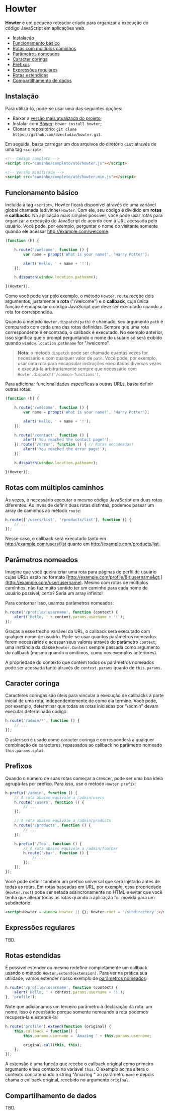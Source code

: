 Howter
======

**Howter** é um pequeno roteador criado para organizar a execução do código JavaScript em aplicações web.

- [Instalação](#instalação)
- [Funcionamento básico](#funcionamento-básico)
- [Rotas com múltiplos caminhos](#rotas-com-múltiplos-caminhos)
- [Parâmetros nomeados](#parâmetros-nomeados)
- [Caracter coringa](#caracter-coringa)
- [Prefixos](#prefixos)
- [Expressões regulares](#expressões-regulares)
- [Rotas estendidas](#rotas-estendidas)
- [Compartilhamento de dados](#compartilhamento-de-dados)

## Instalação

Para utilizá-lo, pode-se usar uma das seguintes opções:

- Baixar a [versão mais atualizada do projeto](https://github.com/dzestudio/howter/archive/master.zip);
- Instalar com [Bower](http://bower.io): `bower install howter`;
- Clonar o repositório: `git clone https://github.com/dzestudio/howter.git`.

Em seguida, basta carregar um dos arquivos do diretório `dist` através de uma tag `<script>`:

```html
<!-- Código completo -->
<script src="caminho/completo/até/howter.js"></script>

<!-- Versão minificada -->
<script src="caminho/completo/até/howter.min.js"></script>
```

## Funcionamento básico

Incluída a tag `<script>`, Howter ficará disponível através de uma variável global chamada (adivinhe) `Howter`. Com ele, seu código é dividido em **rotas** e **callbacks**. Na aplicação mais simples possível, você pode usar rotas para organizar a execução do JavaScript de acordo com a URL acessada pelo usuário. Você pode, por exemplo, perguntar o nome do visitante somente quando ele acessar http://example.com/welcome:

```javascript
(function (h) {

    h.route('/welcome', function () {
        var name = prompt('What is your name?', 'Harry Potter');

        alert('Hello, ' + name + '!');
    });

    h.dispatch(window.location.pathname);

}(Howter));

```

Como você pode ver pelo exemplo, o método `Howter.route` recebe dois argumentos, justamente a **rota** ("/welcome") e o **callback**, cuja única função é encapsular o código JavaScript que deve ser executado quando a rota for correspondida.

Quando o método `Howter.dispatch(path)` é chamado, seu argumento `path`
é comparado com cada uma das rotas definidas. Sempre que uma rota correspondente é encontrada, o callback é executado. No exemplo anterior, isso significa que o prompt perguntando o nome do usuário só será exibido quando `window.location.pathname` for "/welcome".

> **Nota**: o método `dispatch` pode ser chamado quantas vezes for necessário e com qualquer valor de `path`. Você pode, por exemplo, usar uma rota para encapsular instruções executadas diversas vezes e executá-la arbitrariamente sempre que necessário com `Howter.dispatch('/common-functions')`.

Para adicionar funcionalidades específicas a outras URLs, basta definir outras rotas:

```javascript
(function (h) {

    h.route('/welcome', function () {
        var name = prompt('What is your name?', 'Harry Potter');

        alert('Hello, ' + name + '!');
    });

    h.route('/contact', function () {
        alert('You reached the contact page!');
    }).route('/error', function () { // Rotas encadeadas!
        alert('You reached the error page!');
    });

    h.dispatch(window.location.pathname);

}(Howter));
```

## Rotas com múltiplos caminhos

Às vezes, é necessário executar o mesmo código JavaScript em duas rotas diferentes. Ao invés de definir duas rotas distintas, podemos passar um array de caminhos ao método `route`:

```javascript
h.route(['/users/list', '/products/list'], function () {
    // ...
});
```

Nesse caso, o callback será executado tanto em http://example.com/users/list quanto em http://example.com/products/list.

## Parâmetros nomeados

Imagine que você queira criar uma rota para páginas de perfil de usuário cujas URLs estão no formato [http://example.com/profile/&lt;username&gt;](http://example.com/user/username). Mesmo com rotas de múltiplos caminhos, não faz muito sentido ter um caminho para cada nome de usuário possível, certo? Seria um array infinito!

Para contornar isso, usamos parâmetros nomeados:

```javascript
h.route('/profile/:username', function (context) {
    alert('Hello, ' + context.params.username + '!');
});
```

Graças a esse trecho variável da URL, o callback será executado com qualquer nome de usuário. Pode-se usar quantos parâmetros nomeados forem necessários e acessar seus valores através do parâmetro `context`, uma instância da classe `Howter.Context` sempre passada como argumento do callback (mesmo quando o omitimos, como nos exemplos anteriores).

A propriedade do contexto que contém todos os parâmetros nomeados pode ser acessada tanto através de `context.params` quanto de `this.params`.

## Caracter coringa

Caracteres coringas são úteis para vincular a execução de callbacks à parte inicial de uma rota, independentemente de como ela termine. Você pode, por exemplo, determinar que todas as rotas iniciadas por "/admin" devam executar determinado código:

```javascript
h.route('/admin/*', function () {
    // ...
});
```

O asterisco é usado como caracter coringa e corresponderá a qualquer combinação de caracteres, repassados ao callback no parâmetro nomeado `this.params.splat`.

## Prefixos

Quando o número de suas rotas começar a crescer, pode ser uma boa ideia agrupá-las por prefixo. Para isso, use o método `Howter.prefix`:

```javascript
h.prefix('/admin', function () {
    // A rota abaixo equivale a /admin/users
    h.route('/users', function () {
        // ...
    });

    // A rota abaixo equivale a /admin/products
    h.route('/products', function () {
        // ...
    });

    h.prefix('/foo', function () {
        // A rota abaixo equivale a /admin/foo/bar
        h.route('/bar', function () {
            // ...
        });
    });
});
```

Você pode definir também um prefixo universal que será injetado antes de todas as rotas. Em rotas baseadas em URL, por exemplo, essa propriedade (`Howter.root`) pode ser setada assincronamente no HTML e evitar que você tenha que alterar todas as rotas quando a aplicação for movida para um subdiretório:

```html
<script>Howter = window.Howter || {}; Howter.root = '/subdirectory';</script>
```

## Expressões regulares

TBD.

## Rotas estendidas

É possível estender ou mesmo redefinir completamente um callback usando o método `Howter.extend(extension)`. Para ver na prática sua utilidade, vamos estender nosso exemplo de [parâmetros nomeados](#parâmetros-nomeados):

```javascript
h.route('/profile/:username', function (context) {
    alert('Hello, ' + context.params.username + '!');
}, 'profile');
```

Note que adicionamos um terceiro parâmetro à declaração da rota: um nome. Isso é necessário porque somente nomeando a rota podemos recuperá-la e estendê-la:

```javascript
h.route('profile').extend(function (original) {
    this.callback = function() {
        this.params.username = 'Amazing ' + this.params.username;

        original.call(this, this);
    };
});
```

A extensão é uma função que recebe o callback original como primeiro argumento e seu contexto na variável `this`. O exemplo acima altera o contexto concatenando a string "Amazing " ao parâmetro `name` e depois chama o callback original, recebido no argumento `original`.

## Compartilhamento de dados

TBD.
